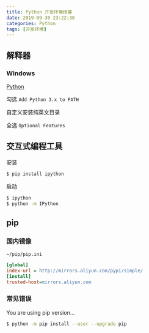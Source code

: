 ```yaml
---
title: Python 开发环境搭建
date: 2019-09-30 23:22:38
categories: Python
tags: [开发环境]
---
```


## 解释器

### Windows

[Python](https://www.python.org/)

勾选 `Add Python 3.x to PATH`

自定义安装纯英文目录

全选 `Optional Features` 

## 交互式编程工具

安装

```bash
$ pip install ipython
```

启动

```bash
$ ipython
$ python -m IPython
```

## pip

### 国内镜像

`~/pip/pip.ini`

```ini
[global]
index-url = http://mirrors.aliyun.com/pypi/simple/
[install]
trusted-host=mirrors.aliyun.com
```

### 常见错误

You are using pip version...

```bash
$ python -m pip install --user --upgrade pip
```

